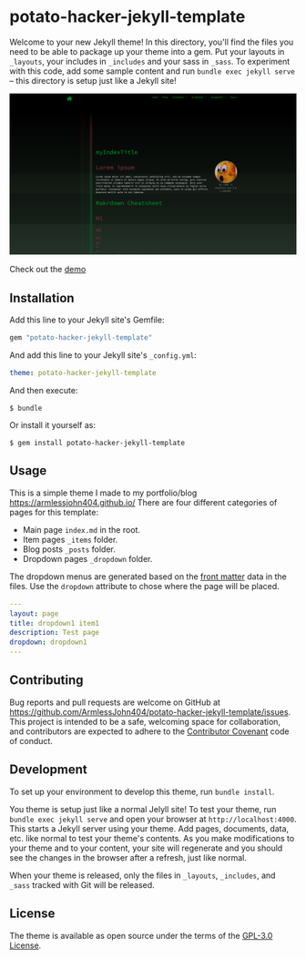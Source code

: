 # potato-hacker-jekyll-template

Welcome to your new Jekyll theme! In this directory, you'll find the files you need to be able to package up your theme into a gem. Put your layouts in `_layouts`, your includes in `_includes` and your sass in `_sass`. To experiment with this code, add some sample content and run `bundle exec jekyll serve` – this directory is setup just like a Jekyll site!

![screenshot](screenshot.png "screenshot")

Check out the [demo](https://armlessjohn404.github.io/potato-hacker-jekyll-template/)

## Installation

Add this line to your Jekyll site's Gemfile:

```ruby
gem "potato-hacker-jekyll-template"
```

And add this line to your Jekyll site's `_config.yml`:

```yaml
theme: potato-hacker-jekyll-template
```

And then execute:

    $ bundle

Or install it yourself as:

    $ gem install potato-hacker-jekyll-template

## Usage

This is a simple theme I made to my portfolio/blog https://armlessjohn404.github.io/
There are four different categories of pages for this template:
* Main page `index.md` in the root.
* Item pages `_items` folder.
* Blog posts `_posts` folder.
* Dropdown pages `_dropdown` folder.

The dropdown menus are generated based on the [front matter](https://jekyllrb.com/docs/front-matter/) data in the files. Use the `dropdown` attribute to chose where the page will be placed.
```yaml
---
layout: page
title: dropdown1 item1
description: Test page
dropdown: dropdown1
---
```

## Contributing

Bug reports and pull requests are welcome on GitHub at https://github.com/ArmlessJohn404/potato-hacker-jekyll-template/issues. This project is intended to be a safe, welcoming space for collaboration, and contributors are expected to adhere to the [Contributor Covenant](http://contributor-covenant.org) code of conduct.

## Development

To set up your environment to develop this theme, run `bundle install`.

You theme is setup just like a normal Jelyll site! To test your theme, run `bundle exec jekyll serve` and open your browser at `http://localhost:4000`. This starts a Jekyll server using your theme. Add pages, documents, data, etc. like normal to test your theme's contents. As you make modifications to your theme and to your content, your site will regenerate and you should see the changes in the browser after a refresh, just like normal.

When your theme is released, only the files in `_layouts`, `_includes`, and `_sass` tracked with Git will be released.

## License

The theme is available as open source under the terms of the [GPL-3.0 License](https://www.gnu.org/licenses/gpl-3.0.en.html).
